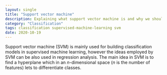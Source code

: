```yaml
---
layout: single
title: "Support vector machine"
description: Explaining what support vector machine is and why we should use it
category: "Classification"
tags: classification supervised-machine-learning svm 
date: 2020-10-19
---
```


Support vector machine (SVM) is mainly used for building classification models in supervised machine learning, however the ideas employed by SVM can be also used in regression analysis. The main idea in SVM is to find a hyperplane which in an $n$-dimensional space ($n$ is the number of features) lets to differentiate classes. 